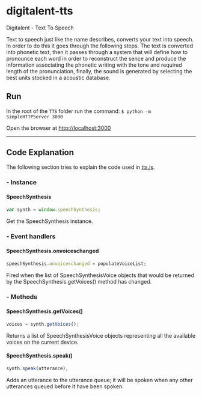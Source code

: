 # digitalent-tts
Digitalent - Text To Speech

Text to speech just like the name describes, converts your text into speech. In order to do this it goes through the following steps. The text is converted into phonetic text, then it passes through a system that will define how to pronounce each word in order to reconstruct the sence and produce the information associating the phonetic writing with the tone and required length of the pronunciation, finally, the sound is generated by selecting the best units stocked in a acoustic database.

## Run
In the root of the `TTS` folder run the command:
`$ python -m SimpleHTTPServer 3000`

Open the browser at [http://localhost:3000](http://localhost:3000)

---

## Code Explanation

The following section tries to explain the code used in [tts.js](./js/tts.js).

### - Instance
#### SpeechSynthesis
```javascript
var synth = window.speechSynthesis;
```
Get the SpeechSynthesis instance.

### - Event handlers
#### SpeechSynthesis.onvoiceschanged
```javascript
speechSynthesis.onvoiceschanged = populateVoiceList;
```
Fired when the list of SpeechSynthesisVoice objects that would be returned by the SpeechSynthesis.getVoices() method has changed.

### - Methods
#### SpeechSynthesis.getVoices()
```javascript
voices = synth.getVoices();
```
Returns a list of SpeechSynthesisVoice objects representing all the available voices on the current device.

#### SpeechSynthesis.speak()
```javascript
synth.speak(utterance);
```
Adds an utterance to the utterance queue; it will be spoken when any other utterances queued before it have been spoken.
